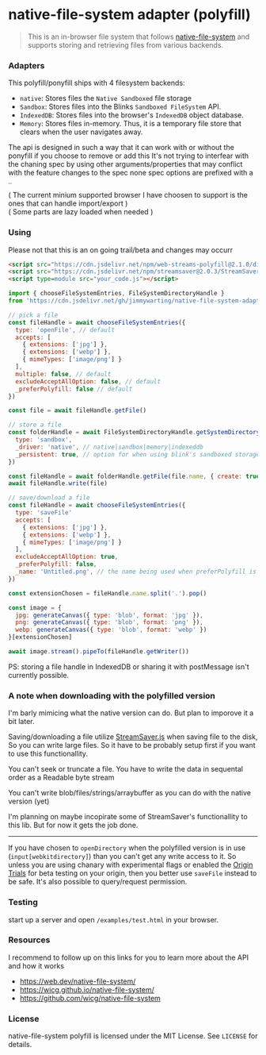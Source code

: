 # native-file-system adapter (polyfill)

> This is an in-browser file system that follows [native-file-system](https://wicg.github.io/native-file-system/) and supports storing and retrieving files from various backends.

### Adapters

This polyfill/ponyfill ships with 4 filesystem backends:

* `native`: Stores files the `Native Sandboxed` file storage
* `Sandbox`: Stores files into the Blinks `Sandboxed FileSystem` API.
* `IndexedDB`: Stores files into the browser's `IndexedDB` object database.
* `Memory`: Stores files in-memory. Thus, it is a temporary file store that clears when the user navigates away.


The api is designed in such a way that it can work with or without the ponyfill if you choose to remove or add this
It's not trying to interfear with the chaning spec by using other arguments/properties that may conflict with the feature changes to the spec none spec options are prefixed with a `_`

( The current minium supported browser I have choosen to support is the ones that can handle import/export )<br>
( Some parts are lazy loaded when needed )

### Using
Please not that this is an on going trail/beta and changes may occurr 

```html
<script src="https://cdn.jsdelivr.net/npm/web-streams-polyfill@2.1.0/dist/ponyfill.min.js"></script>
<script src="https://cdn.jsdelivr.net/npm/streamsaver@2.0.3/StreamSaver.min.js"></script>
<script type=module src="your_code.js"></script>
```

```js
import { chooseFileSystemEntries, FileSystemDirectoryHandle } 
from 'https://cdn.jsdelivr.net/gh/jimmywarting/native-file-system-adapter/src/es6.js'

// pick a file
const fileHandle = await chooseFileSystemEntries({
  type: 'openFile', // default
  accepts: [
    { extensions: ['jpg'] },
    { extensions: ['webp'] },
    { mimeTypes: ['image/png'] }
  ],
  multiple: false, // default
  excludeAcceptAllOption: false, // default
  _preferPolyfill: false // default
})

const file = await fileHandle.getFile()

// store a file
const folderHandle = await FileSystemDirectoryHandle.getSystemDirectory({
  type: 'sandbox',
  _driver: 'native', // native|sandbox|memory|indexeddb
  _persistent: true, // option for when using blink's sandboxed storage (default=temporary)
})

const fileHandle = await folderHandle.getFile(file.name, { create: true })
await fileHandle.write(file)

// save/download a file
const fileHandle = await chooseFileSystemEntries({
  type: 'saveFile'
  accepts: [
    { extensions: ['jpg'] },
    { extensions: ['webp'] },
    { mimeTypes: ['image/png'] }
  ],
  excludeAcceptAllOption: true,
  _preferPolyfill: false,
  _name: 'Untitled.png', // the name being used when preferPolyfill is true or native is unavalible
})

const extensionChosen = fileHandle.name.split('.').pop()

const image = {
  jpg: generateCanvas({ type: 'blob', format: 'jpg' }),
  png: generateCanvas({ type: 'blob', format: 'png' }),
  webp: generateCanvas({ type: 'blob', format: 'webp' })
}[extensionChosen]

await image.stream().pipeTo(fileHandle.getWriter())
```

PS: storing a file handle in IndexedDB or sharing it with postMessage isn't currently possible.


### A note when downloading with the polyfilled version

I'm barly mimicing what the native version can do. But plan to imporove it a bit later.

Saving/downloading a file utilize [StreamSaver.js](https://github.com/jimmywarting/StreamSaver.js) when saving file to the disk, So you can write large files.
So it have to be probably setup first if you want to use this functionallity.

You can't seek or truncate a file. You have to write the data in sequental order as a Readable byte stream

You can't write blob/files/strings/arraybuffer as you can do with the native version (yet)

I'm planning on maybe incopirate some of StreamSaver's functionallity to this lib. But for now it gets the job done.

-----

If you have chosen to `openDirectory` when the polyfilled version is in use (`input[webkitdirectory]`)
than you can't get any write access to it. So unless you are using chanary with experimental flags or enabled the [Origin Trials](https://github.com/GoogleChrome/OriginTrials/blob/gh-pages/developer-guide.md) for beta testing on your origin, then you better use `saveFile` instead to be safe. It's also possible to query/request permission.

### Testing

start up a server and open `/examples/test.html` in your browser.

### Resources

I recommend to follow up on this links for you to learn more about the API and how it works

- https://web.dev/native-file-system/
- https://wicg.github.io/native-file-system/
- https://github.com/wicg/native-file-system

### License

native-file-system polyfill is licensed under the MIT License. See `LICENSE` for details.
